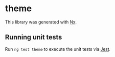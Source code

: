 # theme

This library was generated with [Nx](https://nx.dev).

## Running unit tests

Run `ng test theme` to execute the unit tests via [Jest](https://jestjs.io).

